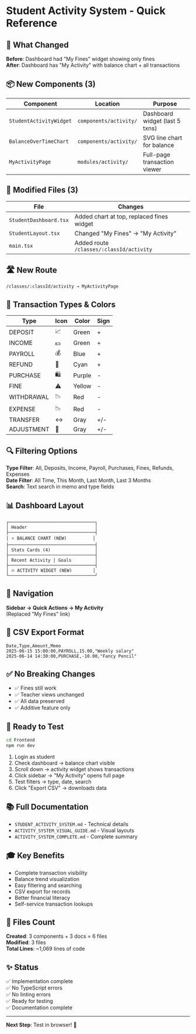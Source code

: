 # Student Activity System - Quick Reference

## 🎯 What Changed

**Before**: Dashboard had "My Fines" widget showing only fines  
**After**: Dashboard has "My Activity" with balance chart + all transactions

## 📦 New Components (3)

| Component | Location | Purpose |
|-----------|----------|---------|
| `StudentActivityWidget` | `components/activity/` | Dashboard widget (last 5 txns) |
| `BalanceOverTimeChart` | `components/activity/` | SVG line chart for balance |
| `MyActivityPage` | `modules/activity/` | Full-page transaction viewer |

## 🔄 Modified Files (3)

| File | Changes |
|------|---------|
| `StudentDashboard.tsx` | Added chart at top, replaced fines widget |
| `StudentLayout.tsx` | Changed "My Fines" → "My Activity" |
| `main.tsx` | Added route `/classes/:classId/activity` |

## 🛣️ New Route

```
/classes/:classId/activity → MyActivityPage
```

## 🎨 Transaction Types & Colors

| Type | Icon | Color | Sign |
|------|------|-------|------|
| DEPOSIT | 📈 | Green | + |
| INCOME | 💵 | Green | + |
| PAYROLL | 💰 | Blue | + |
| REFUND | 🔄 | Cyan | + |
| PURCHASE | 🛍️ | Purple | - |
| FINE | ⚠️ | Yellow | - |
| WITHDRAWAL | 📉 | Red | - |
| EXPENSE | 📉 | Red | - |
| TRANSFER | ↔️ | Gray | +/- |
| ADJUSTMENT | 🔄 | Gray | +/- |

## 🔍 Filtering Options

**Type Filter**: All, Deposits, Income, Payroll, Purchases, Fines, Refunds, Expenses  
**Date Filter**: All Time, This Month, Last Month, Last 3 Months  
**Search**: Text search in memo and type fields

## 📊 Dashboard Layout

```
┌─────────────────────────────────┐
│ Header                          │
├─────────────────────────────────┤
│ ⭐ BALANCE CHART (NEW)          │
├─────────────────────────────────┤
│ Stats Cards (4)                 │
├─────────────────────────────────┤
│ Recent Activity | Goals         │
├─────────────────────────────────┤
│ 🔥 ACTIVITY WIDGET (NEW)        │
└─────────────────────────────────┘
```

## 🧭 Navigation

**Sidebar → Quick Actions → My Activity**  
(Replaced "My Fines" link)

## 💾 CSV Export Format

```csv
Date,Type,Amount,Memo
2025-06-15 15:00:00,PAYROLL,15.00,"Weekly salary"
2025-06-14 14:30:00,PURCHASE,-10.00,"Fancy Pencil"
```

## ✅ No Breaking Changes

- ✅ Fines still work
- ✅ Teacher views unchanged
- ✅ All data preserved
- ✅ Additive feature only

## 🚀 Ready to Test

```bash
cd Frontend
npm run dev
```

1. Login as student
2. Check dashboard → balance chart visible
3. Scroll down → activity widget shows transactions
4. Click sidebar → "My Activity" opens full page
5. Test filters → type, date, search
6. Click "Export CSV" → downloads data

## 📚 Full Documentation

- `STUDENT_ACTIVITY_SYSTEM.md` - Technical details
- `ACTIVITY_SYSTEM_VISUAL_GUIDE.md` - Visual layouts
- `ACTIVITY_SYSTEM_COMPLETE.md` - Complete summary

## 🎓 Key Benefits

- Complete transaction visibility
- Balance trend visualization
- Easy filtering and searching
- CSV export for records
- Better financial literacy
- Self-service transaction lookups

## 📝 Files Count

**Created**: 3 components + 3 docs = 6 files  
**Modified**: 3 files  
**Total Lines**: ~1,069 lines of code

## ✨ Status

✅ Implementation complete  
✅ No TypeScript errors  
✅ No linting errors  
✅ Ready for testing  
✅ Documentation complete  

---

**Next Step**: Test in browser! 🎉
